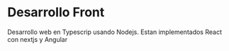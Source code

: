 # Desarrollo Front

Desarrollo web en Typescrip usando Nodejs.
Estan implementados React con nextjs y Angular
